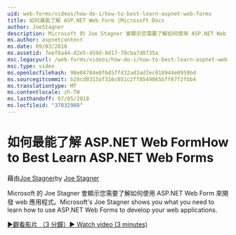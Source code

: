 ```yaml
---
uid: web-forms/videos/how-do-i/how-to-best-learn-aspnet-web-forms
title: 如何最能了解 ASP.NET Web Form |Microsoft Docs
author: JoeStagner
description: Microsoft 的 Joe Stagner 會顯示您需要了解如何使用 ASP.NET Web Form 來開發 web 應用程式。
ms.author: aspnetcontent
ms.date: 09/03/2010
ms.assetid: 7eef8a44-d2e5-459d-8d17-70cba7d0735a
msc.legacyurl: /web-forms/videos/how-do-i/how-to-best-learn-aspnet-web-forms
msc.type: video
ms.openlocfilehash: 98e04784e0f645ffd32ad3ad7ec018944e0959bd
ms.sourcegitcommit: b28cd0313af316c051c2ff8549865bff67f2fbb4
ms.translationtype: MT
ms.contentlocale: zh-TW
ms.lasthandoff: 07/05/2018
ms.locfileid: "37832988"
---
```

<a name="how-to-best-learn-aspnet-web-forms"></a><span data-ttu-id="5abfd-103">如何最能了解 ASP.NET Web Form</span><span class="sxs-lookup"><span data-stu-id="5abfd-103">How to Best Learn ASP.NET Web Forms</span></span>
====================
<span data-ttu-id="5abfd-104">藉由[Joe Stagner](https://github.com/JoeStagner)</span><span class="sxs-lookup"><span data-stu-id="5abfd-104">by [Joe Stagner](https://github.com/JoeStagner)</span></span>

<span data-ttu-id="5abfd-105">Microsoft 的 Joe Stagner 會顯示您需要了解如何使用 ASP.NET Web Form 來開發 web 應用程式。</span><span class="sxs-lookup"><span data-stu-id="5abfd-105">Microsoft's Joe Stagner shows you what you need to learn how to use ASP.NET Web Forms to develop your web applications.</span></span>

[<span data-ttu-id="5abfd-106">&#9654;觀看影片 （3 分鐘）</span><span class="sxs-lookup"><span data-stu-id="5abfd-106">&#9654; Watch video (3 minutes)</span></span>](https://channel9.msdn.com/Blogs/ASP-NET-Site-Videos/how-to-best-learn-aspnet-web-forms)
